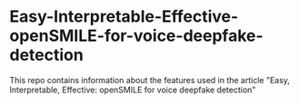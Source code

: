 # Easy-Interpretable-Effective-openSMILE-for-voice-deepfake-detection
This repo contains information about the features used in the article "Easy, Interpretable, Effective: openSMILE for voice deepfake detection"
